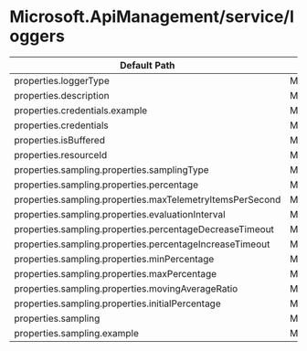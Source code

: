 # Microsoft.ApiManagement/service/loggers

| Default Path | Alias |
|---|---|
| properties.loggerType | Microsoft.ApiManagement/service/loggers/loggerType |
| properties.description | Microsoft.ApiManagement/service/loggers/description |
| properties.credentials.example | Microsoft.ApiManagement/service/loggers/credentials.example |
| properties.credentials | Microsoft.ApiManagement/service/loggers/credentials |
| properties.isBuffered | Microsoft.ApiManagement/service/loggers/isBuffered |
| properties.resourceId | Microsoft.ApiManagement/service/loggers/resourceId |
| properties.sampling.properties.samplingType | Microsoft.ApiManagement/service/loggers/sampling.samplingType |
| properties.sampling.properties.percentage | Microsoft.ApiManagement/service/loggers/sampling.percentage |
| properties.sampling.properties.maxTelemetryItemsPerSecond | Microsoft.ApiManagement/service/loggers/sampling.maxTelemetryItemsPerSecond |
| properties.sampling.properties.evaluationInterval | Microsoft.ApiManagement/service/loggers/sampling.evaluationInterval |
| properties.sampling.properties.percentageDecreaseTimeout | Microsoft.ApiManagement/service/loggers/sampling.percentageDecreaseTimeout |
| properties.sampling.properties.percentageIncreaseTimeout | Microsoft.ApiManagement/service/loggers/sampling.percentageIncreaseTimeout |
| properties.sampling.properties.minPercentage | Microsoft.ApiManagement/service/loggers/sampling.minPercentage |
| properties.sampling.properties.maxPercentage | Microsoft.ApiManagement/service/loggers/sampling.maxPercentage |
| properties.sampling.properties.movingAverageRatio | Microsoft.ApiManagement/service/loggers/sampling.movingAverageRatio |
| properties.sampling.properties.initialPercentage | Microsoft.ApiManagement/service/loggers/sampling.initialPercentage |
| properties.sampling | Microsoft.ApiManagement/service/loggers/sampling |
| properties.sampling.example | Microsoft.ApiManagement/service/loggers/sampling.example |

